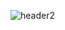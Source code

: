 ![header2](https://capsule-render.vercel.app/api?type=wave&color=gradient&text=Hi,there?&animation=twinkling)

